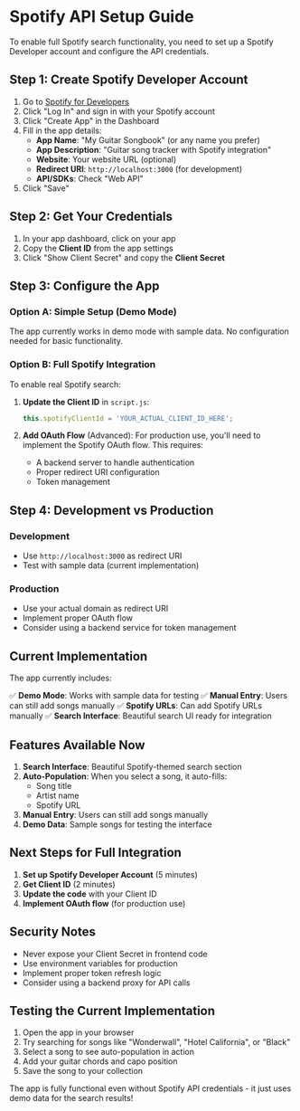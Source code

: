 # Spotify API Setup Guide

To enable full Spotify search functionality, you need to set up a Spotify Developer account and configure the API credentials.

## Step 1: Create Spotify Developer Account

1. Go to [Spotify for Developers](https://developer.spotify.com/)
2. Click "Log In" and sign in with your Spotify account
3. Click "Create App" in the Dashboard
4. Fill in the app details:
   - **App Name**: "My Guitar Songbook" (or any name you prefer)
   - **App Description**: "Guitar song tracker with Spotify integration"
   - **Website**: Your website URL (optional)
   - **Redirect URI**: `http://localhost:3000` (for development)
   - **API/SDKs**: Check "Web API"
5. Click "Save"

## Step 2: Get Your Credentials

1. In your app dashboard, click on your app
2. Copy the **Client ID** from the app settings
3. Click "Show Client Secret" and copy the **Client Secret**

## Step 3: Configure the App

### Option A: Simple Setup (Demo Mode)
The app currently works in demo mode with sample data. No configuration needed for basic functionality.

### Option B: Full Spotify Integration
To enable real Spotify search:

1. **Update the Client ID** in `script.js`:
   ```javascript
   this.spotifyClientId = 'YOUR_ACTUAL_CLIENT_ID_HERE';
   ```

2. **Add OAuth Flow** (Advanced):
   For production use, you'll need to implement the Spotify OAuth flow. This requires:
   - A backend server to handle authentication
   - Proper redirect URI configuration
   - Token management

## Step 4: Development vs Production

### Development
- Use `http://localhost:3000` as redirect URI
- Test with sample data (current implementation)

### Production
- Use your actual domain as redirect URI
- Implement proper OAuth flow
- Consider using a backend service for token management

## Current Implementation

The app currently includes:

✅ **Demo Mode**: Works with sample data for testing
✅ **Manual Entry**: Users can still add songs manually
✅ **Spotify URLs**: Can add Spotify URLs manually
✅ **Search Interface**: Beautiful search UI ready for integration

## Features Available Now

1. **Search Interface**: Beautiful Spotify-themed search section
2. **Auto-Population**: When you select a song, it auto-fills:
   - Song title
   - Artist name
   - Spotify URL
3. **Manual Entry**: Users can still add songs manually
4. **Demo Data**: Sample songs for testing the interface

## Next Steps for Full Integration

1. **Set up Spotify Developer Account** (5 minutes)
2. **Get Client ID** (2 minutes)
3. **Update the code** with your Client ID
4. **Implement OAuth flow** (for production use)

## Security Notes

- Never expose your Client Secret in frontend code
- Use environment variables for production
- Implement proper token refresh logic
- Consider using a backend proxy for API calls

## Testing the Current Implementation

1. Open the app in your browser
2. Try searching for songs like "Wonderwall", "Hotel California", or "Black"
3. Select a song to see auto-population in action
4. Add your guitar chords and capo position
5. Save the song to your collection

The app is fully functional even without Spotify API credentials - it just uses demo data for the search results!

